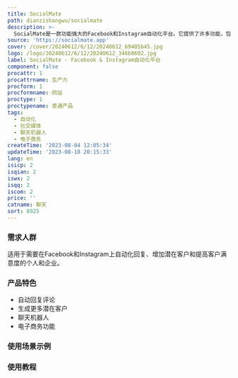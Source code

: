 ```yaml
---
title: SocialMate
path: dianzishangwu/socialmate
description: >-
  SocialMate是一款功能强大的Facebook和Instagram自动化平台。它提供了许多功能，包括自动回复评论、聊天机器人、电子商务和更多。SocialMate帮助您节省时间、自动化回复、增加潜在客户并提高客户满意度。
source: 'https://socialmate.app'
cover: /cover/20240612/6/12/20240612_b9405b45.jpg
logo: /logo/20240612/6/12/20240612_346b0602.jpg
label: SocialMate - Facebook & Instagram自动化平台
component: false
procattr: 1
procattrname: 生产力
procform: 1
procformname: 网站
proctype: 1
proctypename: 普通产品
tags:
  - 自动化
  - 社交媒体
  - 聊天机器人
  - 电子商务
createTime: '2023-08-04 12:05:34'
updateTime: '2023-08-18 20:15:33'
lang: en
isicp: 2
isqian: 2
iswx: 2
isqq: 2
iscom: 2
price: ''
catname: 聊天
sort: 8925
---
```




### 需求人群
适用于需要在Facebook和Instagram上自动化回复、增加潜在客户和提高客户满意度的个人和企业。

### 产品特色
- 自动回复评论
- 生成更多潜在客户
- 聊天机器人
- 电子商务功能

### 使用场景示例


### 使用教程


  
